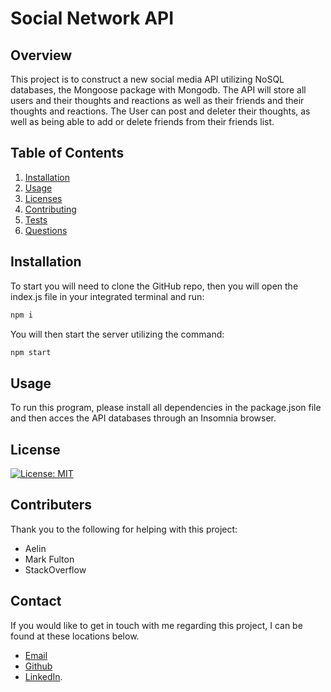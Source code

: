 # Social Network API

## Overview
This project is to construct a new social media API utilizing NoSQL databases, the Mongoose package with Mongodb. The API will store all users and their thoughts and reactions as well as their friends and their thoughts and reactions. The User can post and deleter their thoughts, as well as being able to add or delete friends from their friends list.

## Table of Contents

1. [Installation](#installation)
2. [Usage](#usage)
3. [Licenses](#licenses)
4. [Contributing](#contributing)
5. [Tests](#tests)
6. [Questions](#questions)

## Installation
To start you will need to clone the GitHub repo, then you will open the index.js file in your integrated terminal and run:

 ```bash
npm i
```

You will then start the server utilizing the command:

```bash
npm start
```

## Usage
To run this program, please install all dependencies in the package.json file and then acces the API databases through an Insomnia browser.

## License
[![License: MIT](https://img.shields.io/badge/License-MIT-yellow.svg)](https://opensource.org/licenses/MIT)

## Contributers
Thank you to the following for helping with this project:
- Aelin 
- Mark Fulton
- StackOverflow

## Contact
If you would like to get in touch with me regarding this project, I can be found at these locations below.
* [Email](nole2kgames@gmail.com)  
* [Github](https://github.com/thenoahac) 
* [LinkedIn](www.linkedin.com/in/noah-carralero).